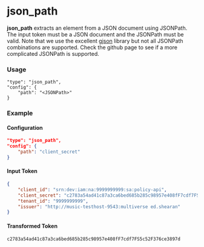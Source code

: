 # json_path

**json_path** extracts an element from a JSON document using JSONPath. The input token must be a JSON document and the JSONPath must be valid. Note that we use the excellent [gjson](https://github.com/tidwall/gjson) library but not all JSONPath combinations are supported. Check the github page to see if a more complicated JSONPath is supported.

### Usage

```
"type": "json_path",
"config": {
    "path": "<JSONPath>"
}
```

### Example

#### Configuration

```json
"type": "json_path",
"config": {
    "path": "client_secret"
}
```

#### Input Token

```json
{
    "client_id": "srn:dev:iam:na:9999999999:sa:policy-api",
    "client_secret": "c2783a54ad41c87a3ca6bed685b285c98957e408fF7cdf7FS5c52F376ce3897d",
    "tenant_id": "9999999999",
    "issuer": "http://music-testhost-9543:multiverse ed.shearan"
}
```

#### Transformed Token

`c2783a54ad41c87a3ca6bed685b285c98957e408fF7cdf7FS5c52F376ce3897d`
